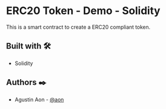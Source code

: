 # ERC20 Token - Demo - Solidity
This is a smart contract to create a ERC20 compliant token.

## Built with 🛠️
- Solidity

## Authors ✒️
- Agustin Aon - [@aon](https://github.com/aon)
